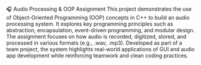 🎧 Audio Processing & OOP Assignment
This project demonstrates the use of Object-Oriented Programming (OOP) concepts in C++ to build an audio processing system. It explores key programming principles such as abstraction, encapsulation, event-driven programming, and modular design. The assignment focuses on how audio is recorded, digitized, stored, and processed in various formats (e.g., .wav, .mp3). Developed as part of a team project, the system highlights real-world applications of GUI and audio app development while reinforcing teamwork and clean coding practices.
